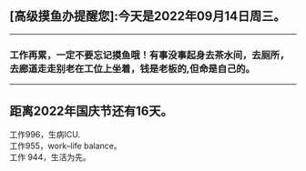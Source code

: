 ## [高级摸鱼办提醒您]:今天是2022年09月14日周三。
---
### 工作再累，一定不要忘记摸鱼哦！有事没事起身去茶水间，去厕所，去廊道走走别老在工位上坐着，钱是老板的,但命是自己的。
---
距离2022年国庆节还有16天。  
---
工作996，生病ICU.  
工作955，work–life balance。  
工作 944，生活为先。